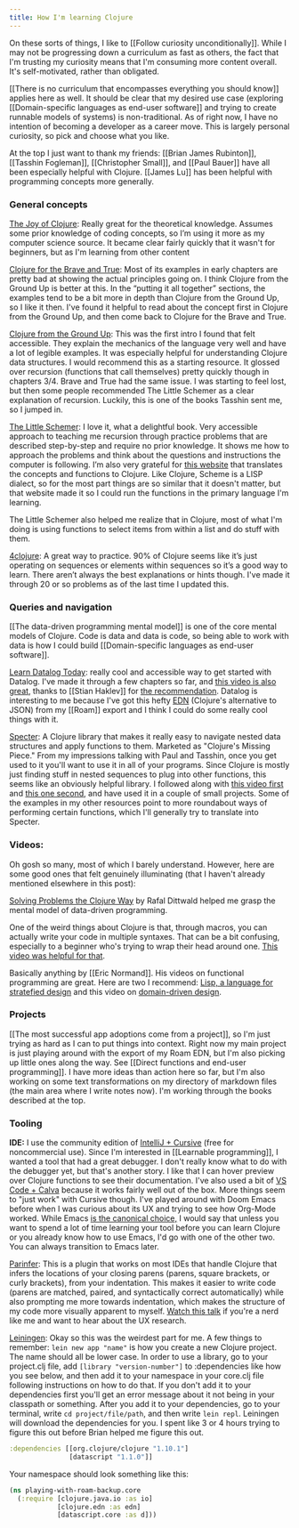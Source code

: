 ```yaml
---
title: How I'm learning Clojure
---
```

On these sorts of things, I like to [[Follow curiosity unconditionally]]. While I may not be progressing down a curriculum as fast as others, the fact that I'm trusting my curiosity means that I'm consuming more content overall. It's self-motivated, rather than obligated.

[[There is no curriculum that encompasses everything you should know]] applies here as well. It should be clear that my desired use case (exploring [[Domain-specific languages as end-user software]] and trying to create runnable models of systems) is non-traditional. As of right now, I have no intention of becoming a developer as a career move. This is largely personal curiosity, so pick and choose what you like.

At the top I just want to thank my friends: [[Brian James Rubinton]], [[Tasshin Fogleman]], [[Christopher Small]], and [[Paul Bauer]] have all been especially helpful with Clojure. [[James Lu]] has been helpful with programming concepts more generally.

### General concepts

[The Joy of Clojure](https://www.manning.com/books/the-joy-of-clojure-second-edition): Really great for the theoretical knowledge. Assumes some prior knowledge of coding concepts, so I’m using it more as my computer science source. It became clear fairly quickly that it wasn't for beginners, but as I'm learning from other content

[Clojure for the Brave and True](https://www.braveclojure.com/): Most of its examples in early chapters are pretty bad at showing the actual principles going on. I think Clojure from the Ground Up is better at this. In the “putting it all together” sections, the examples tend to be a bit more in depth than Clojure from the Ground Up, so I like it then. I've found it helpful to read about the concept first in Clojure from the Ground Up, and then come back to Clojure for the Brave and True.

[Clojure from the Ground Up](https://aphyr.com/posts/301-clojure-from-the-ground-up-welcome): This was the first intro I found that felt accessible. They explain the mechanics of the language very well and have a lot of legible examples. It was especially helpful for understanding Clojure data structures. I would recommend this as a starting resource. It glossed over recursion (functions that call themselves) pretty quickly though in chapters 3/4. Brave and True had the same issue. I was starting to feel lost, but then some people recommended The Little Schemer as a clear explanation of recursion. Luckily, this is one of the books Tasshin sent me, so I jumped in.

[The Little Schemer](https://www.amazon.com/Little-Schemer-Daniel-P-Friedman/dp/0262560992): I love it, what a delightful book. Very accessible approach to teaching me recursion through practice problems that are described step-by-step and require no prior knowledge. It shows me how to approach the problems and think about the questions and instructions the computer is following. I’m also very grateful for [this website](https://juliangamble.com/blog/2012/07/20/the-little-schemer-in-clojure/) that translates the concepts and functions to Clojure. Like Clojure, Scheme is a LISP dialect, so for the most part things are so similar that it doesn't matter, but that website made it so I could run the functions in the primary language I'm learning.

The Little Schemer also helped me realize that in Clojure, most of what I'm doing is using functions to select items from within a list and do stuff with them. 

[4clojure](https://www.4clojure.com/problem/1): A great way to practice. 90% of Clojure seems like it’s just operating on sequences or elements within sequences so it’s a good way to learn. There aren’t always the best explanations or hints though. I've made it through 20 or so problems as of the last time I updated this.

### Queries and navigation

[[The data-driven programming mental model]] is one of the core mental models of Clojure. Code is data and data is code, so being able to work with data is how I could build [[Domain-specific languages as end-user software]].

[Learn Datalog Today](http://www.learndatalogtoday.org/): really cool and accessible way to get started with Datalog. I've made it through a few chapters so far, and [this video is also great](https://www.youtube.com/watch?v=tV4pHW_WOrY&t=1461s), thanks to [[Stian Haklev]] for [the recommendation](https://twitter.com/houshuang/status/1361990006039076865?s=20). Datalog is interesting to me because I've got this hefty [EDN](https://github.com/edn-format/edn) (Clojure's alternative to JSON) from my [[Roam]] export and I think I could do some really cool things with it.

[Specter](https://github.com/redplanetlabs/specter): A Clojure library that makes it really easy to navigate nested data structures and apply functions to them. Marketed as "Clojure's Missing Piece." From my impressions talking with Paul and Tasshin, once you get used to it you'll want to use it in all of your programs. Since Clojure is mostly just finding stuff in nested sequences to plug into other functions, this seems like an obviously helpful library. I followed along with [this video first](https://www.youtube.com/watch?v=VTCy_DkAJGk&t=2058s) and [this one second](https://www.youtube.com/watch?v=rh5J4vacG98), and have used it in a couple of small projects. Some of the examples in my other resources point to more roundabout ways of performing certain functions, which I'll generally try to translate into Specter.

### Videos:

Oh gosh so many, most of which I barely understand. However, here are some good ones that felt genuinely illuminating (that I haven't already mentioned elsewhere in this post):

[Solving Problems the Clojure Way](https://www.youtube.com/watch?v=vK1DazRK_a0) by Rafal Dittwald helped me grasp the mental model of data-driven programming. 

One of the weird things about Clojure is that, through macros, you can actually write your code in multiple syntaxes. That can be a bit confusing, especially to a beginner who's trying to wrap their head around one. [This video was helpful for that](https://www.youtube.com/watch?v=qxE5wDbt964).

Basically anything by [[Eric Normand]]. His videos on functional programming are great. Here are two I recommend: [Lisp, a language for stratefied design](https://www.youtube.com/watch?v=GbZpTHg0KfQ) and this video on [domain-driven design](https://www.youtube.com/watch?v=Yx9s1q89MME).

### Projects

[[The most successful app adoptions come from a project]], so I'm just trying as hard as I can to put things into context. Right now my main project is just playing around with the export of my Roam EDN, but I'm also picking up little ones along the way. See [[Direct functions and end-user programming]]. I have more ideas than action here so far, but I'm also working on some text transformations on my directory of markdown files (the main area where I write notes now). I'm working through the books described at the top.

### Tooling

**IDE:** I use the community edition of [IntelliJ + Cursive](https://www.youtube.com/watch?v=vt1y2FbWQMg) (free for noncommercial use). Since I'm interested in [[Learnable programming]], I wanted a tool that had a great debugger. I don't really know what to do with the debugger yet, but that's another story. I like that I can hover preview over Clojure functions to see their documentation. I've also used a bit of [VS Code + Calva](https://www.youtube.com/watch?v=V3_mrbBHGMA) because it works fairly well out of the box. More things seem to "just work" with Cursive though. I've played around with Doom Emacs before when I was curious about its UX and trying to see how Org-Mode worked. While Emacs [is the canonical choice,](https://www.braveclojure.com/basic-emacs/) I would say that unless you want to spend a lot of time learning your tool before you can learn Clojure or you already know how to use Emacs, I'd go with one of the other two. You can always transition to Emacs later.

[Parinfer](https://shaunlebron.github.io/parinfer/): This is a plugin that works on most IDEs that handle Clojure that infers the locations of your closing parens (parens, square brackets, or curly brackets), from your indentation. This makes it easier to write code (parens are matched, paired, and syntactically correct automatically) while also prompting me more towards indentation, which makes the structure of my code more visually apparent to myself. [Watch this talk](https://www.youtube.com/watch?v=K0Tsa3smr1w) if you're a nerd like me and want to hear about the UX research.

[Leiningen](https://leiningen.org/): Okay so this was the weirdest part for me. A few things to remember: `lein new app "name"` is how you create a new Clojure project. The name should all be lower case. In order to use a library, go to your project.clj file, add `[library "version-number"]` to :dependencies like how you see below, and then add it to your namespace in your core.clj file following instructions on how to do that. If you don't add it to your dependencies first you'll get an error message about it not being in your classpath or something. After you add it to your dependencies, go to your terminal, write `cd project/file/path`, and then write `lein repl`. Leiningen will download the dependencies for you. I spent like 3 or 4 hours trying to figure this out before Brian helped me figure this out.

```clojure
:dependencies [[org.clojure/clojure "1.10.1"]
               [datascript "1.1.0"]]
```

Your namespace should look something like this:
```clojure
(ns playing-with-roam-backup.core
  (:require [clojure.java.io :as io]
            [clojure.edn :as edn]
            [datascript.core :as d]))
```